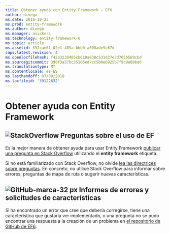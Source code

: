 ```yaml
---
title: Obtener ayuda con Entity Framework - EF6
author: divega
ms.date: 2016-10-23
ms.prod: entity-framework
ms.author: divega
ms.manager: avickers
ms.technology: entity-framework-6
ms.topic: article
ms.assetid: 592cae61-02e1-485a-bbb0-a508ade9c67d
caps.latest.revision: 4
ms.openlocfilehash: f42a3238405cb610a630c531d27e2d765b589cbd
ms.sourcegitcommit: 390f3a37bc55105ed7cc5b0e0925b7f9c9e80ba6
ms.translationtype: MT
ms.contentlocale: es-ES
ms.lasthandoff: 07/09/2018
ms.locfileid: "39122632"
---
```

# <a name="get-help-using-entity-framework"></a>Obtener ayuda con Entity Framework
## <a name="stackoverflowef6mediastackoverflowpng-questions-about-using-ef"></a>![StackOverflow](~/ef6/media/stackoverflow.png) Preguntas sobre el uso de EF  

Es la mejor manera de obtener ayuda para usar Entity Framework [publicar una pregunta en Stack Overflow](http://stackoverflow.com/questions/ask) utilizando el **entity framework** etiqueta.  

Si no está familiarizado con Stack Overflow, no olvide [lea las directrices sobre preguntas](http://stackoverflow.com/help/asking). En concreto, no utilice Stack Overflow para informar sobre errores, preguntas de mapa de ruta o sugerir nuevas características.  

## <a name="github-mark-32pxef6mediagithub-mark-32pxpng-bug-reports-and-feature-requests"></a>![GitHub-marca-32 px](~/ef6/media/github-mark-32px.png) Informes de errores y solicitudes de características  

Si ha encontrado un error que cree que debería corregirse, tiene una característica que gustaría ver implementado, o una pregunta no se pudo encontrar una respuesta a la creación de un problema en [el repositorio de GitHub de EF6](https://github.com/aspnet/EntityFramework6/issues).
